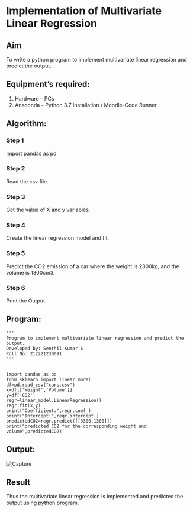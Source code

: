 # Implementation of Multivariate Linear Regression


## Aim

To write a python program to implement multivariate linear regression and predict the output.

## Equipment’s required:

1.	Hardware – PCs
2.	Anaconda – Python 3.7 Installation / Moodle-Code Runner

## Algorithm:

### Step 1

Import pandas as pd

### Step 2

Read the csv file. 

### Step 3

Get the value of X and y variables.

### Step 4

Create the linear regression model and fit.

### Step 5

Predict the CO2 emission of a car where the weight is 2300kg, and the volume is 1300cm3.

### Step 6

Print the Output.

## Program:
```
'''
Program to implement multivariate linear regression and predict the output.
Developed by: Senthil Kumar S
Roll No: 212221230091
'''


import pandas as pd
from sklearn import linear_model 
df=pd.read_csv("cars.csv")
x=df[['Weight','Volume']]
y=df['CO2']
regr=linear_model.LinearRegression()
regr.fit(x,y)
print("Coefficient:",regr.coef_)
print("Intercept:",regr.intercept_)
predictedCO2=regr.predict([[3300,1300]])
print("predicted CO2 for the corresponding weight and volume",predictedCO2)
```
## Output:

![Capture](https://user-images.githubusercontent.com/93860256/154076809-be384e35-e9e2-4766-a7ee-e245e81e6788.PNG)


## Result
Thus the multivariate linear regression is implemented and predicted the output using python program.